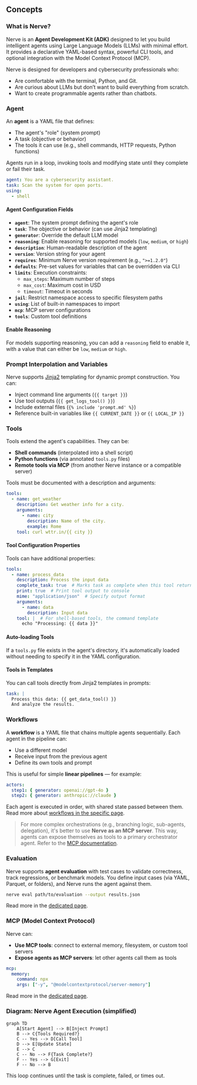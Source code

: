## Concepts

### What is Nerve?
Nerve is an **Agent Development Kit (ADK)** designed to let you build intelligent agents using Large Language Models (LLMs) with minimal effort. It provides a declarative YAML-based syntax, powerful CLI tools, and optional integration with the Model Context Protocol (MCP).

Nerve is designed for developers and cybersecurity professionals who:
- Are comfortable with the terminal, Python, and Git.
- Are curious about LLMs but don’t want to build everything from scratch.
- Want to create programmable agents rather than chatbots.

### Agent
An **agent** is a YAML file that defines:
- The agent's "role" (system prompt)
- A task (objective or behavior)
- The tools it can use (e.g., shell commands, HTTP requests, Python functions)

Agents run in a loop, invoking tools and modifying state until they complete or fail their task.

```yaml
agent: You are a cybersecurity assistant.
task: Scan the system for open ports.
using:
  - shell
```

#### Agent Configuration Fields

- **`agent`**: The system prompt defining the agent's role
- **`task`**: The objective or behavior (can use Jinja2 templating)
- **`generator`**: Override the default LLM model
- **`reasoning`**: Enable reasoning for supported models (`low`, `medium`, or `high`)
- **`description`**: Human-readable description of the agent
- **`version`**: Version string for your agent
- **`requires`**: Minimum Nerve version requirement (e.g., `">=1.2.0"`)
- **`defaults`**: Pre-set values for variables that can be overridden via CLI
- **`limits`**: Execution constraints:
  - `max_steps`: Maximum number of steps
  - `max_cost`: Maximum cost in USD
  - `timeout`: Timeout in seconds
- **`jail`**: Restrict namespace access to specific filesystem paths
- **`using`**: List of built-in namespaces to import
- **`mcp`**: MCP server configurations
- **`tools`**: Custom tool definitions

#### Enable Reasoning

For models supporting reasoning, you can add a `reasoning` field to enable it, with a value that can either be `low`, `medium` or `high`.

### Prompt Interpolation and Variables
Nerve supports [Jinja2](https://jinja.palletsprojects.com/) templating for dynamic prompt construction. You can:
- Inject command line arguments (`{{ target }}`)
- Use tool outputs (`{{ get_logs_tool() }}`)
- Include external files (`{% include 'prompt.md' %}`)
- Reference built-in variables like `{{ CURRENT_DATE }}` or `{{ LOCAL_IP }}`

### Tools
Tools extend the agent's capabilities. They can be:
- **Shell commands** (interpolated into a shell script)
- **Python functions** (via annotated `tools.py` files)
- **Remote tools via MCP** (from another Nerve instance or a compatible server)

Tools must be documented with a description and arguments:
```yaml
tools:
  - name: get_weather
    description: Get weather info for a city.
    arguments:
      - name: city
        description: Name of the city.
        example: Rome
    tool: curl wttr.in/{{ city }}
```

#### Tool Configuration Properties

Tools can have additional properties:
```yaml
tools:
  - name: process_data
    description: Process the input data
    complete_task: true  # Marks task as complete when this tool returns
    print: true  # Print tool output to console  
    mime: "application/json"  # Specify output format
    arguments:
      - name: data
        description: Input data
    tool: |  # For shell-based tools, the command template
      echo "Processing: {{ data }}"
```

#### Auto-loading Tools
If a `tools.py` file exists in the agent's directory, it's automatically loaded without needing to specify it in the YAML configuration.

#### Tools in Templates
You can call tools directly from Jinja2 templates in prompts:
```yaml
task: |
  Process this data: {{ get_data_tool() }}
  And analyze the results.
```

### Workflows
A **workflow** is a YAML file that chains multiple agents sequentially. Each agent in the pipeline can:
- Use a different model
- Receive input from the previous agent
- Define its own tools and prompt

This is useful for simple **linear pipelines** — for example:
```yaml
actors:
  step1: { generator: openai://gpt-4o }
  step2: { generator: anthropic://claude }
```
Each agent is executed in order, with shared state passed between them. Read more about [workflows in the specific page](workflows.md).

> For more complex orchestrations (e.g., branching logic, sub-agents, delegation), it's better to use **Nerve as an MCP server**. This way, agents can expose themselves as tools to a primary orchestrator agent. Refer to the [MCP documentation](mcp.md).

### Evaluation
Nerve supports **agent evaluation** with test cases to validate correctness, track regressions, or benchmark models.
You define input cases (via YAML, Parquet, or folders), and Nerve runs the agent against them.

```bash
nerve eval path/to/evaluation --output results.json
```

Read more in the [dedicated page](evaluation.md).

### MCP (Model Context Protocol)
Nerve can:
- **Use MCP tools**: connect to external memory, filesystem, or custom tool servers
- **Expose agents as MCP servers**: let other agents call them as tools

```yaml
mcp:
  memory:
    command: npx
    args: ["-y", "@modelcontextprotocol/server-memory"]
```

Read more in the [dedicated page](mcp.md).

### Diagram: Nerve Agent Execution (simplified)

```mermaid
graph TD
    A[Start Agent] --> B[Inject Prompt]
    B --> C{Tools Required?}
    C -- Yes --> D[Call Tool]
    D --> E[Update State]
    E --> C
    C -- No --> F{Task Complete?}
    F -- Yes --> G[Exit]
    F -- No --> B
```

This loop continues until the task is complete, failed, or times out.
